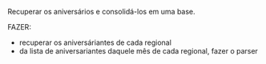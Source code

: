 Recuperar os aniversários e consolidá-los em uma base.

FAZER:
- recuperar os aniversáriantes de cada regional
- da lista de aniversariantes daquele mês de cada regional, fazer o parser
